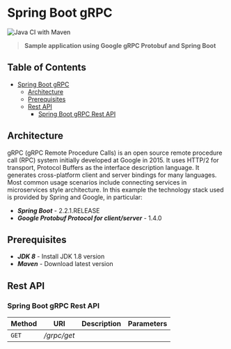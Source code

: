# Spring Boot gRPC

![Java CI with Maven](https://github.com/gcalsolaro/spring-boot-grpc/workflows/Java%20CI%20with%20Maven/badge.svg)
> **Sample application using Google gRPC Protobuf and Spring Boot**


## Table of Contents

   * [Spring Boot gRPC](#spring-boot-grpc)
      * [Architecture](#architecture)
      * [Prerequisites](#prerequisites)
      * [Rest API](#rest-api)
         * [Spring Boot gRPC Rest API](#spring-boot-grpc-rest-api)
      

## Architecture

gRPC (gRPC Remote Procedure Calls) is an open source remote procedure call (RPC) system initially developed at Google in 2015. It uses HTTP/2 for transport, Protocol Buffers as the interface description language. It generates cross-platform client and server bindings for many languages. Most common usage scenarios include connecting services in microservices style architecture.
In this example the technology stack used is provided by Spring and Google, in particular:

* **_Spring Boot_** - 2.2.1.RELEASE
* **_Google Protobuf Protocol for client/server_** - 1.4.0

## Prerequisites
* **_JDK 8_** - Install JDK 1.8 version
* **_Maven_** - Download latest version



## Rest API

### Spring Boot gRPC Rest API

Method | URI | Description | Parameters |
--- | --- | --- | --- |
`GET` | */grpc/get* |

